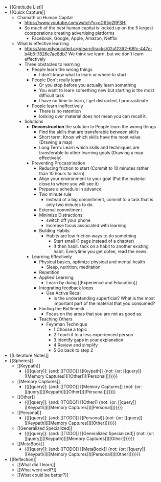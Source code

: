 - [[Gratitude List]]
- [[Quick Capture]]
    - Chamath on Human Capital
        - https://www.youtube.com/watch?v=oD65g2RFSHI
        - So much of the best human capital is locked up on the 5 largest coorporations creating advertising platforms
            - Facebook, Google, Apple, Amazon, Netflix
    - What is effective learning
        - https://app.edyoucated.org/learn/tracks/02a12392-68fc-447c-b4b5-7826e7ae8db7 We think we learn, but we don't learn effectively
        - Three obstacles to learning
            - People learn the wrong things
                - I don't know what to learn or where to start
            - People Don't really learn
                - Or you stop before you actually learn something
                - You want to learn something new but starting is the most difficult task
                - I have no time to learn, I get distracted, I procrastinate
            - People learn ineffectively
                - There is no retention
                - looking over material does not mean you can recall it. 
        - Solutions
            - **Deconstruction** the solution to People learn the wrong things
                - Find the skills that are transferable between skills
                - Short term: Know which skills have the most value (Drawing a map)
                - Long Term: Learn which skills and techniques are transferable to other learning goals (Drawing a map effectively)
            - Preventing Procastrination
                - Reducing friction to start (Commit to 10 minutes rather than 10 hours to learn)
                - Align your environment to your goal (Put the material close to where you will see it)
                - Prepare a schedule in advance
                - Two minute rule
                    - Instead of a big commitment, commit to a task that is only two minutes to do. 
                - External commitment
                - Minimize Distractions:
                    - switch off your phone
                    - Increase focus associated with learning
                - Building Habits
                    - Habits are low friction ways to do something
                        - Start small (1 page instead of a chapter)
                        - If then habit. tack on a habit to another existing habit. Everytime you get cofee, read the news.
            - Learning Effectively
                - Physical basics, optimize physical and mental health
                    - Sleep, nutrition, meditation
                - Repetition
                - Applied Learning
                    - Learn by doing [[Experience and Education]]
                - Integrating feedback loops
                    - Use Active Recall
                        - Is the understanding superficial? What is the most important part of the material that you consumed?
                - Finding the Bottleneck
                    - Focus on the areas that you are not as good as.
                - Teaching Others
                    - Feynman Technique
                        - 1 Choose a topic
                        - 2 Teach it to a less experienced person
                        - 3 Identify gaps in your explanation
                        - 4 Review and simplify
                        - 5 Go back to step 2
- [[Literature Notes]]
- [[Spheres]] 
    - [[Keypath]]
        - {{[[query]]: {and: [[TODO]] [[Keypath]] {not: {or: [[query]][[Memory Captures]][[Other]][[Personal]]}}}}}
    - [[Memory Captures]]
        - {{[[query]]: {and: [[TODO]] [[Memory Captures]] {not: {or: [[query]][[Keypath]][[Other]][[Personal]]}}}}}
    - [[Other]]
        - {{[[query]]: {and: [[TODO]] [[Other]] {not: {or: [[query]][[Keypath]][[Memory Captures]][[Personal]]}}}}}
    - [[Personal]]
        - {{[[query]]: {and: [[TODO]] [[Personal]] {not: {or: [[query]][[Keypath]][[Memory Captures]][[Other]]}}}}}
    - [[Generalized Specialized]]
        - {{[[query]]: {and: [[TODO]] [[Generalized Specialized]] {not: {or: [[query]][[Keypath]][[Memory Captures]][[Other]]}}}}}
    - [[MetaBook]]
        - {{[[query]]: {and: [[TODO]] [[MetaBook]] {not: {or: [[query]][[Keypath]][[Memory Captures]][[Personal]][[Other]]}}}}}
- [[Reflection]]
    - [[What did I learn]]
    - [[What went well?]]
    - [[What could be better?]]
